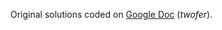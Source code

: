 Original solutions coded on [Google Doc](https://drive.google.com/drive/folders/1Pd32MHT8iwfcabvECUx5W2guxduGy-6Y?usp=sharing) (_twofer_).
